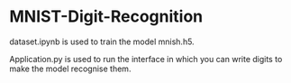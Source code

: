 # MNIST-Digit-Recognition

dataset.ipynb is used to train the model mnish.h5.

Application.py is used to run the interface in which you can write digits to make the model recognise them.
